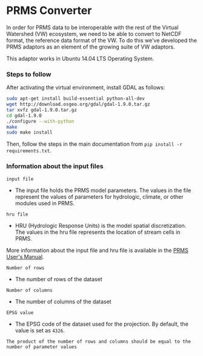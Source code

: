 # PRMS Converter

In order for PRMS data to be interoperable with the rest of the Virtual Watershed (VW) 
ecosystem, we need to be able to convert to NetCDF format, the reference data format 
of the VW. To do this we've developed the PRMS adaptors as an element of the growing 
suite of VW adaptors.

This adaptor works in Ubuntu 14.04 LTS Operating System.

### Steps to follow

After activating the virtual environment, install GDAL as follows:

```bash
sudo apt-get install build-essential python-all-dev
wget http://download.osgeo.org/gdal/gdal-1.9.0.tar.gz
tar xvfz gdal-1.9.0.tar.gz
cd gdal-1.9.0
./configure --with-python
make
sudo make install
```

Then, follow the steps in the main documentation from `pip install -r requirements.txt`.

### Information about the input files

`input file` 

- The input file holds the PRMS model parameters. The values in the file represent 
the values of parameters for hydrologic, climate, or other modules used in PRMS.

`hru file` 

- HRU (Hydrologic Response Units) is the model spatial discretization.
The values in the hru file represents the location of stream cells in PRMS.

More information about the input file and hru file is available in the 
[PRMS User's Manual](http://pubs.usgs.gov/tm/6b7/pdf/tm6-b7.pdf/). 


`Number of rows`

- The number of rows of the dataset

`Number of columns`

- The number of columns of the dataset

`EPSG value`

- The EPSG code of the dataset used for the projection. By default, 
  the value is set as `4326`. 

`The product of the number of rows and columns should be equal to the number of parameter values`

